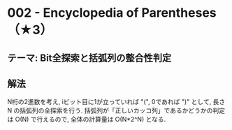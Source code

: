 # 002 - Encyclopedia of Parentheses（★3）

## テーマ: Bit全探索と括弧列の整合性判定

## 解法

N桁の2進数を考え, iビット目に1が立っていれば "(", 0であれば ")" として, 長さ N の括弧列の全探索を行う. 括弧列が「正しいカッコ列」であるかどうかの判定は O(N) で行えるので, 全体の計算量は O(N*2^N) となる.
